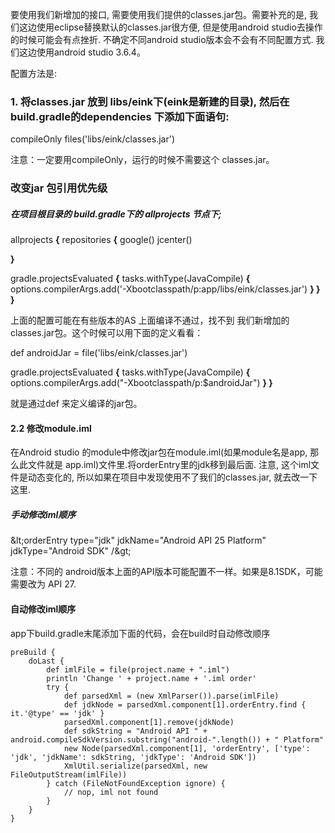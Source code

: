 要使用我们新增加的接口, 需要使用我们提供的classes.jar包。需要补充的是, 我们这边使用eclipse替换默认的classes.jar很方便, 但是使用android studio去操作的时候可能会有点挫折. 不确定不同android studio版本会不会有不同配置方式. 我们这边使用android studio 3.6.4。

配置方法是:

### 1. 将classes.jar 放到 libs/eink下(eink是新建的目录), 然后在build.gradle的dependencies 下添加下面语句:

compileOnly files(&#39;libs/eink/classes.jar&#39;)

注意：一定要用compileOnly，运行的时候不需要这个 classes.jar。

### 改变jar 包引用优先级

##### 在项目根目录的 build.gradle下的 allprojects 节点下;

allprojects **{**
repositories **{**
google()
 jcenter()

**}**

gradle.projectsEvaluated **{**
tasks.withType(JavaCompile) **{**
options.compilerArgs.add(&#39;-Xbootclasspath/p:app/libs/eink/classes.jar&#39;)
**}
 }
 }**

上面的配置可能在有些版本的AS 上面编译不通过，找不到 我们新增加的classes.jar包。这个时候可以用下面的定义看看：

def androidJar = file(&#39;libs/eink/classes.jar&#39;)

gradle.projectsEvaluated **{**
  tasks.withType(JavaCompile) **{**
    options.compilerArgs.add(&quot;-Xbootclasspath/p:$androidJar&quot;)
**}
 }**

就是通过def 来定义编译的jar包。

#### 2.2 修改module.iml

在Android studio 的module中修改jar包在module.iml(如果module名是app, 那么此文件就是 app.iml)文件里.将orderEntry里的jdk移到最后面. 注意, 这个iml文件是动态变化的, 所以如果在项目中发现使用不了我们的classes.jar, 就去改一下这里.

##### 手动修改iml顺序

\&lt;orderEntry type=&quot;jdk&quot; jdkName=&quot;Android API 25 Platform&quot; jdkType=&quot;Android SDK&quot; /\&gt;

注意：不同的 android版本上面的API版本可能配置不一样。如果是8.1SDK，可能需要改为 API 27.

#### 自动修改iml顺序

app下build.gradle末尾添加下面的代码，会在build时自动修改顺序

    preBuild {
        doLast {
            def imlFile = file(project.name + ".iml")
            println 'Change ' + project.name + '.iml order'
            try {
                def parsedXml = (new XmlParser()).parse(imlFile)
                def jdkNode = parsedXml.component[1].orderEntry.find { it.'@type' == 'jdk' }
                parsedXml.component[1].remove(jdkNode)
                def sdkString = "Android API " + android.compileSdkVersion.substring("android-".length()) + " Platform"
                new Node(parsedXml.component[1], 'orderEntry', ['type': 'jdk', 'jdkName': sdkString, 'jdkType': 'Android SDK'])
                XmlUtil.serialize(parsedXml, new FileOutputStream(imlFile))
            } catch (FileNotFoundException ignore) {
                // nop, iml not found
            }
        }
    }
